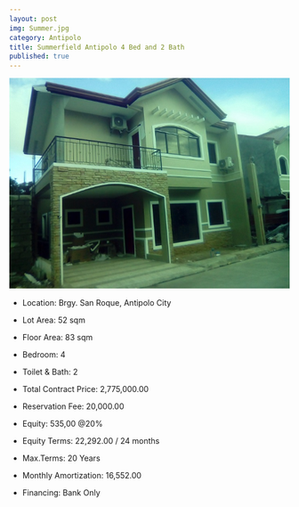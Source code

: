 ```yaml
---
layout: post
img: Summer.jpg
category: Antipolo
title: Summerfield Antipolo 4 Bed and 2 Bath
published: true
---
```


<span class="image featured"><img src="/images/Summer.jpg" alt=""></span>

- Location: Brgy. San Roque, Antipolo City
- Lot Area: 52 sqm
- Floor Area: 83 sqm
- Bedroom: 4
- Toilet & Bath: 2


- Total Contract Price: 2,775,000.00
- Reservation Fee: 20,000.00
- Equity: 535,00 @20%
- Equity Terms: 22,292.00 / 24 months
- Max.Terms: 20 Years
- Monthly Amortization: 16,552.00
- Financing: Bank Only




